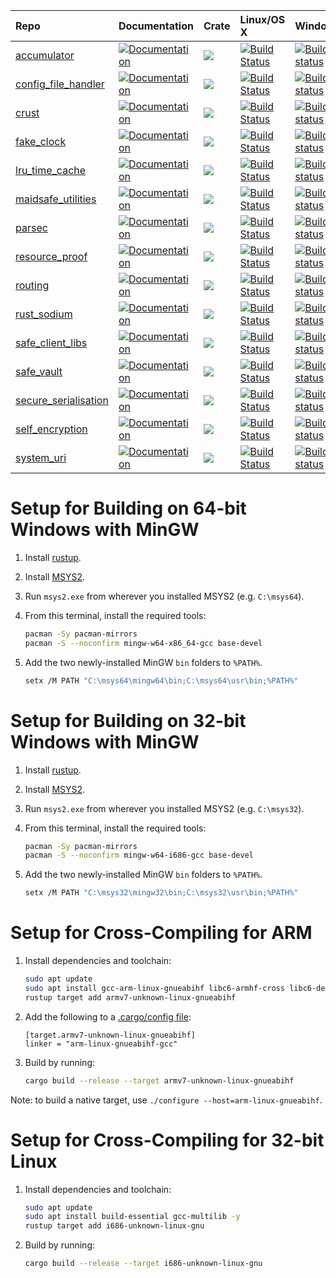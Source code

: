 | Repo                                                                     | Documentation                                                                                            | Crate                                                                                                      | Linux/OS X                                                                                                                                    | Windows                                                                                                                                                                                |
|:-------------------------------------------------------------------------|:---------------------------------------------------------------------------------------------------------|:-----------------------------------------------------------------------------------------------------------|:----------------------------------------------------------------------------------------------------------------------------------------------|:---------------------------------------------------------------------------------------------------------------------------------------------------------------------------------------|
| [accumulator](https://github.com/maidsafe/accumulator)                   | [![Documentation](https://docs.rs/accumulator/badge.svg)](https://docs.rs/accumulator)                   | [![](http://meritbadge.herokuapp.com/accumulator)](https://crates.io/crates/accumulator)                   | [![Build Status](https://travis-ci.org/maidsafe/accumulator.svg?branch=master)](https://travis-ci.org/maidsafe/accumulator)                   | [![Build status](https://ci.appveyor.com/api/projects/status/1imtexgsshnpxnvn/branch/master?svg=true)](https://ci.appveyor.com/project/MaidSafe-QA/accumulator/branch/master)          |
| [config_file_handler](https://github.com/maidsafe/config_file_handler)   | [![Documentation](https://docs.rs/config_file_handler/badge.svg)](https://docs.rs/config_file_handler)   | [![](http://meritbadge.herokuapp.com/config_file_handler)](https://crates.io/crates/config_file_handler)   | [![Build Status](https://travis-ci.org/maidsafe/config_file_handler.svg?branch=master)](https://travis-ci.org/maidsafe/config_file_handler)   | [![Build status](https://ci.appveyor.com/api/projects/status/22gb4w9fhvhv3hn4/branch/master?svg=true)](https://ci.appveyor.com/project/MaidSafe-QA/config-file-handler/branch/master)  |
| [crust](https://github.com/maidsafe/crust)                               | [![Documentation](https://docs.rs/crust/badge.svg)](https://docs.rs/crust)                               | [![](http://meritbadge.herokuapp.com/crust)](https://crates.io/crates/crust)                               | [![Build Status](https://travis-ci.org/maidsafe/crust.svg?branch=master)](https://travis-ci.org/maidsafe/crust)                               | [![Build status](https://ci.appveyor.com/api/projects/status/ajw6ab26p86jdac4/branch/master?svg=true)](https://ci.appveyor.com/project/MaidSafe-QA/crust/branch/master)                |
| [fake_clock](https://github.com/maidsafe/fake_clock)                     | [![Documentation](https://docs.rs/fake_clock/badge.svg)](https://docs.rs/fake_clock)                     | [![](http://meritbadge.herokuapp.com/fake_clock)](https://crates.io/crates/fake_clock)                     | [![Build Status](https://travis-ci.org/maidsafe/fake_clock.svg?branch=master)](https://travis-ci.org/maidsafe/fake_clock)                     | [![Build status](https://ci.appveyor.com/api/projects/status/oq5s0j82ykvb52du/branch/master?svg=true)](https://ci.appveyor.com/project/MaidSafe-QA/fake-clock/branch/master)           |
| [lru_time_cache](https://github.com/maidsafe/lru_time_cache)             | [![Documentation](https://docs.rs/lru_time_cache/badge.svg)](https://docs.rs/lru_time_cache)             | [![](http://meritbadge.herokuapp.com/lru_time_cache)](https://crates.io/crates/lru_time_cache)             | [![Build Status](https://travis-ci.org/maidsafe/lru_time_cache.svg?branch=master)](https://travis-ci.org/maidsafe/lru_time_cache)             | [![Build status](https://ci.appveyor.com/api/projects/status/15km1vxtg83qgvb5/branch/master?svg=true)](https://ci.appveyor.com/project/MaidSafe-QA/lru-time-cache/branch/master)       |
| [maidsafe_utilities](https://github.com/maidsafe/maidsafe_utilities)     | [![Documentation](https://docs.rs/maidsafe_utilities/badge.svg)](https://docs.rs/maidsafe_utilities)     | [![](http://meritbadge.herokuapp.com/maidsafe_utilities)](https://crates.io/crates/maidsafe_utilities)     | [![Build Status](https://travis-ci.org/maidsafe/maidsafe_utilities.svg?branch=master)](https://travis-ci.org/maidsafe/maidsafe_utilities)     | [![Build status](https://ci.appveyor.com/api/projects/status/f7x8p4y66lwua38t/branch/master?svg=true)](https://ci.appveyor.com/project/MaidSafe-QA/maidsafe-utilities/branch/master)   |
| [parsec](https://github.com/maidsafe/parsec)                             | [![Documentation](https://docs.rs/parsec/badge.svg)](https://docs.rs/parsec)                             | [![](http://meritbadge.herokuapp.com/parsec)](https://crates.io/crates/parsec)                             | [![Build Status](https://travis-ci.org/maidsafe/parsec.svg?branch=master)](https://travis-ci.org/maidsafe/parsec)                             | [![Build status](https://ci.appveyor.com/api/projects/status/6tnub1e6h9o66bfw/branch/master?svg=true)](https://ci.appveyor.com/project/MaidSafe-QA/parsec/branch/master)               |
| [resource_proof](https://github.com/maidsafe/resource_proof)             | [![Documentation](https://docs.rs/resource_proof/badge.svg)](https://docs.rs/resource_proof)             | [![](http://meritbadge.herokuapp.com/resource_proof)](https://crates.io/crates/resource_proof)             | [![Build Status](https://travis-ci.org/maidsafe/resource_proof.svg?branch=master)](https://travis-ci.org/maidsafe/resource_proof)             | [![Build status](https://ci.appveyor.com/api/projects/status/yurq5amiwiunlv7w/branch/master?svg=true)](https://ci.appveyor.com/project/MaidSafe-QA/resource-proof/branch/master)       |
| [routing](https://github.com/maidsafe/routing)                           | [![Documentation](https://docs.rs/routing/badge.svg)](https://docs.rs/routing)                           | [![](http://meritbadge.herokuapp.com/routing)](https://crates.io/crates/routing)                           | [![Build Status](https://travis-ci.org/maidsafe/routing.svg?branch=master)](https://travis-ci.org/maidsafe/routing)                           | [![Build status](https://ci.appveyor.com/api/projects/status/2w1joqd2h64o4xrh/branch/master?svg=true)](https://ci.appveyor.com/project/MaidSafe-QA/routing/branch/master)              |
| [rust_sodium](https://github.com/maidsafe/rust_sodium)                   | [![Documentation](https://docs.rs/rust_sodium/badge.svg)](https://docs.rs/rust_sodium)                   | [![](http://meritbadge.herokuapp.com/rust_sodium)](https://crates.io/crates/rust_sodium)                   | [![Build Status](https://travis-ci.org/maidsafe/rust_sodium.svg?branch=master)](https://travis-ci.org/maidsafe/rust_sodium)                   | [![Build status](https://ci.appveyor.com/api/projects/status/kkgtqnx263xgk0c3/branch/master?svg=true)](https://ci.appveyor.com/project/MaidSafe-QA/rust-sodium/branch/master)          |
| [safe_client_libs](https://github.com/maidsafe/safe_client_libs)         | [![Documentation](https://docs.rs/safe_client_libs/badge.svg)](https://docs.rs/safe_client_libs)         | [![](http://meritbadge.herokuapp.com/safe_core)](https://crates.io/crates/safe_core)                       | [![Build Status](https://travis-ci.org/maidsafe/safe_client_libs.svg?branch=master)](https://travis-ci.org/maidsafe/safe_client_libs)         | [![Build status](https://ci.appveyor.com/api/projects/status/c61jthx04us5j57j/branch/master?svg=true)](https://ci.appveyor.com/project/MaidSafe-QA/safe-client-libs/branch/master)     |
| [safe_vault](https://github.com/maidsafe/safe_vault)                     | [![Documentation](https://docs.rs/safe_vault/badge.svg)](https://docs.rs/safe_vault)                     | [![](http://meritbadge.herokuapp.com/safe_vault)](https://crates.io/crates/safe_vault)                     | [![Build Status](https://travis-ci.org/maidsafe/safe_vault.svg?branch=master)](https://travis-ci.org/maidsafe/safe_vault)                     | [![Build status](https://ci.appveyor.com/api/projects/status/ohu678c6ufw8b2bn/branch/master?svg=true)](https://ci.appveyor.com/project/MaidSafe-QA/safe-vault/branch/master)           |
| [secure_serialisation](https://github.com/maidsafe/secure_serialisation) | [![Documentation](https://docs.rs/secure_serialisation/badge.svg)](https://docs.rs/secure_serialisation) | [![](http://meritbadge.herokuapp.com/secure_serialisation)](https://crates.io/crates/secure_serialisation) | [![Build Status](https://travis-ci.org/maidsafe/secure_serialisation.svg?branch=master)](https://travis-ci.org/maidsafe/secure_serialisation) | [![Build status](https://ci.appveyor.com/api/projects/status/fw4t0s9dkipefjuy/branch/master?svg=true)](https://ci.appveyor.com/project/MaidSafe-QA/secure-serialisation/branch/master) |
| [self_encryption](https://github.com/maidsafe/self_encryption)           | [![Documentation](https://docs.rs/self_encryption/badge.svg)](https://docs.rs/self_encryption)           | [![](http://meritbadge.herokuapp.com/self_encryption)](https://crates.io/crates/self_encryption)           | [![Build Status](https://travis-ci.org/maidsafe/self_encryption.svg?branch=master)](https://travis-ci.org/maidsafe/self_encryption)           | [![Build status](https://ci.appveyor.com/api/projects/status/htljxqrosx1i237s/branch/master?svg=true)](https://ci.appveyor.com/project/MaidSafe-QA/self-encryption/branch/master)      |
| [system_uri](https://github.com/maidsafe/system_uri)                     | [![Documentation](https://docs.rs/system_uri/badge.svg)](https://docs.rs/system_uri)                     | [![](http://meritbadge.herokuapp.com/system_uri)](https://crates.io/crates/system_uri)                     | [![Build Status](https://travis-ci.org/maidsafe/system_uri.svg?branch=master)](https://travis-ci.org/maidsafe/system_uri)                     | [![Build status](https://ci.appveyor.com/api/projects/status/qpnwete63eakcipn/branch/master?svg=true)](https://ci.appveyor.com/project/MaidSafe-QA/system-uri/branch/master)           |



# Setup for Building on 64-bit Windows with MinGW

1. Install [rustup](https://www.rustup.rs).

1. Install [MSYS2](https://msys2.github.io).

1. Run `msys2.exe` from wherever you installed MSYS2 (e.g. `C:\msys64`).

1. From this terminal, install the required tools:

   ```sh
   pacman -Sy pacman-mirrors
   pacman -S --noconfirm mingw-w64-x86_64-gcc base-devel
   ```

1. Add the two newly-installed MinGW `bin` folders to `%PATH%`.

   ```sh
   setx /M PATH "C:\msys64\mingw64\bin;C:\msys64\usr\bin;%PATH%"
   ```

# Setup for Building on 32-bit Windows with MinGW

1. Install [rustup](https://www.rustup.rs).

1. Install [MSYS2](https://msys2.github.io).

1. Run `msys2.exe` from wherever you installed MSYS2 (e.g. `C:\msys32`).

1. From this terminal, install the required tools:

   ```sh
   pacman -Sy pacman-mirrors
   pacman -S --noconfirm mingw-w64-i686-gcc base-devel
   ```

1. Add the two newly-installed MinGW `bin` folders to `%PATH%`.

   ```sh
   setx /M PATH "C:\msys32\mingw32\bin;C:\msys32\usr\bin;%PATH%"
   ```



# Setup for Cross-Compiling for ARM

1. Install dependencies and toolchain:

   ```sh
   sudo apt update
   sudo apt install gcc-arm-linux-gnueabihf libc6-armhf-cross libc6-dev-armhf-cross -y
   rustup target add armv7-unknown-linux-gnueabihf
   ```

1. Add the following to a [.cargo/config file](http://doc.crates.io/config.html):

   ```
   [target.armv7-unknown-linux-gnueabihf]
   linker = "arm-linux-gnueabihf-gcc"
   ```

1. Build by running:

   ```sh
   cargo build --release --target armv7-unknown-linux-gnueabihf
   ```

Note: to build a native target, use `./configure --host=arm-linux-gnueabihf`.



# Setup for Cross-Compiling for 32-bit Linux

1. Install dependencies and toolchain:

   ```sh
   sudo apt update
   sudo apt install build-essential gcc-multilib -y
   rustup target add i686-unknown-linux-gnu
   ```

1. Build by running:

   ```sh
   cargo build --release --target i686-unknown-linux-gnu
   ```
